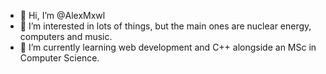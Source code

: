 - 👋 Hi, I’m @AlexMxwl
- 👀 I’m interested in lots of things, but the main ones are nuclear energy, computers and music.
- 🌱 I’m currently learning web development and C++ alongside an MSc in Computer Science.

<!---
AlexMxwl/AlexMxwl is a ✨ special ✨ repository because its `README.md` (this file) appears on your GitHub profile.
You can click the Preview link to take a look at your changes.
--->
